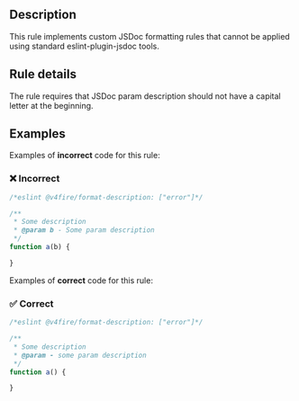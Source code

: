 ## Description

This rule implements custom JSDoc formatting rules that cannot be applied using standard eslint-plugin-jsdoc tools.

## Rule details

The rule requires that JSDoc param description should not have a capital letter at the beginning.

## Examples

Examples of **incorrect** code for this rule:

### ❌ Incorrect

```js
/*eslint @v4fire/format-description: ["error"]*/

/**
 * Some description
 * @param b - Some param description
 */
function a(b) {

}
```

Examples of **correct** code for this rule:

### ✅ Correct

```js
/*eslint @v4fire/format-description: ["error"]*/

/**
 * Some description
 * @param - some param description
 */
function a() {

}
```
